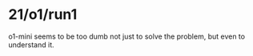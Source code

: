 # 21/o1/run1

o1-mini seems to be too dumb not just to solve the problem, but even to understand it.
